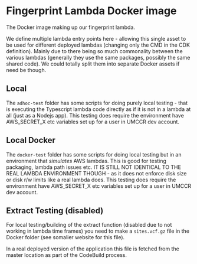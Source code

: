 # Fingerprint Lambda Docker image

The Docker image making up our fingerprint lambda.

We define multiple lambda entry points here - allowing this single asset to be used
for different deployed lambdas (changing only the CMD in the CDK definition).
Mainly due to there being so much commonality between the various
lambdas (generally they use the same packages, possibly the same shared code). We could
totally split them into separate Docker assets if need be though.

## Local

The `adhoc-test` folder has some scripts for doing purely local testing - that
is executing the Typescript lambda code directly as if it is not in a lambda at all (just
as a Nodejs app). This testing does require the environment have AWS_SECRET_X etc variables
set up for a user in UMCCR dev account.


## Local Docker

The `docker-test` folder has some scripts for doing local testing but in an environment
that _simulates_ AWS lambdas. This is good for testing packaging, lambda path issues etc.
IT IS STILL NOT IDENTICAL TO THE REAL LAMBDA ENVIRONMENT THOUGH - as it does not enforce
disk size or disk r/w limits like a real lambda does. This testing does require the environment have AWS_SECRET_X etc variables
set up for a user in UMCCR dev account.


## Extract Testing (disabled)

For local testing/building of the extract function (disabled due to not working
in lambda time frames) you need to make a `sites.vcf.gz` file in the
Docker folder (see somalier website for this file).

In a real deployed version of the application this file is
fetched from the master location as part of the CodeBuild process.
